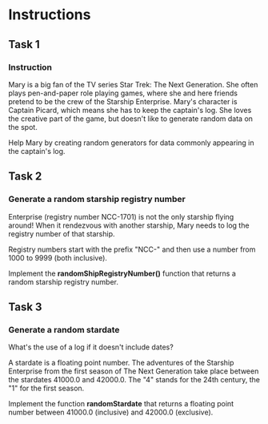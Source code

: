 # Instructions

## Task 1

### Instruction

Mary is a big fan of the TV series Star Trek: The Next Generation. She often plays pen-and-paper role playing games, where she and here friends pretend to be the crew of the Starship Enterprise. Mary's character is Captain Picard, which means she has to keep the captain's log. She loves the creative part of the game, but doesn't like to generate random data on the spot.

Help Mary by creating random generators for data commonly appearing in the captain's log.

## Task 2

### Generate a random starship registry number

Enterprise (registry number NCC-1701) is not the only starship flying around! When it rendezvous with another starship, Mary needs to log the registry number of that starship.

Registry numbers start with the prefix "NCC-" and then use a number from 1000 to 9999 (both inclusive).

Implement the **randomShipRegistryNumber()** function that returns a random starship registry number.

## Task 3

### Generate a random stardate

What's the use of a log if it doesn't include dates?

A stardate is a floating point number. The adventures of the Starship Enterprise from the first season of The Next Generation take place between the stardates 41000.0 and 42000.0. The "4" stands for the 24th century, the "1" for the first season.

Implement the function **randomStardate** that returns a floating point number between 41000.0 (inclusive) and 42000.0 (exclusive).

